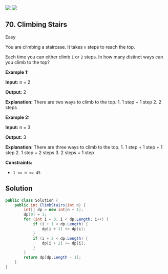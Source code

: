 [![](https://img.shields.io/github/stars/javadev/LeetCode-in-All?label=Stars&style=flat-square)](https://github.com/javadev/LeetCode-in-All)
[![](https://img.shields.io/github/forks/javadev/LeetCode-in-All?label=Fork%20me%20on%20GitHub%20&style=flat-square)](https://github.com/javadev/LeetCode-in-All/fork)

## 70\. Climbing Stairs

Easy

You are climbing a staircase. It takes `n` steps to reach the top.

Each time you can either climb `1` or `2` steps. In how many distinct ways can you climb to the top?

**Example 1:**

**Input:** n = 2

**Output:** 2

**Explanation:** There are two ways to climb to the top. 1. 1 step + 1 step 2. 2 steps 

**Example 2:**

**Input:** n = 3

**Output:** 3

**Explanation:** There are three ways to climb to the top. 1. 1 step + 1 step + 1 step 2. 1 step + 2 steps 3. 2 steps + 1 step 

**Constraints:**

*   `1 <= n <= 45`

## Solution

```csharp
public class Solution {
    public int ClimbStairs(int n) {
        int[] dp = new int[n + 1];
        dp[0] = 1;
        for (int i = 0; i < dp.Length; i++) {
            if (i + 1 < dp.Length) {
                dp[i + 1] += dp[i];
            }
            if (i + 2 < dp.Length) {
                dp[i + 2] += dp[i];
            }
        }
        return dp[dp.Length - 1];
    }
}
```